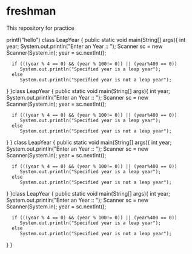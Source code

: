 # freshman
This repository for practice

printf("hello")
class LeapYear {
   public static void main(String[] args){
      int year;
      System.out.println("Enter an Year :: ");
      Scanner sc = new Scanner(System.in);
      year = sc.nextInt();

      if (((year % 4 == 0) && (year % 100!= 0)) || (year%400 == 0))
         System.out.println("Specified year is a leap year");
      else
         System.out.println("Specified year is not a leap year");
   }
}class LeapYear {
   public static void main(String[] args){
      int year;
      System.out.println("Enter an Year :: ");
      Scanner sc = new Scanner(System.in);
      year = sc.nextInt();

      if (((year % 4 == 0) && (year % 100!= 0)) || (year%400 == 0))
         System.out.println("Specified year is a leap year");
      else
         System.out.println("Specified year is not a leap year");
   }
}
class LeapYear {
   public static void main(String[] args){
      int year;
      System.out.println("Enter an Year :: ");
      Scanner sc = new Scanner(System.in);
      year = sc.nextInt();

      if (((year % 4 == 0) && (year % 100!= 0)) || (year%400 == 0))
         System.out.println("Specified year is a leap year");
      else
         System.out.println("Specified year is not a leap year");
   }
}class LeapYear {
   public static void main(String[] args){
      int year;
      System.out.println("Enter an Year :: ");
      Scanner sc = new Scanner(System.in);
      year = sc.nextInt();

      if (((year % 4 == 0) && (year % 100!= 0)) || (year%400 == 0))
         System.out.println("Specified year is a leap year");
      else
         System.out.println("Specified year is not a leap year");
   }
}